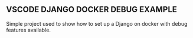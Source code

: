 ## VSCODE DJANGO DOCKER DEBUG EXAMPLE
Simple project used to show how to set up a Django on docker with debug features available.

